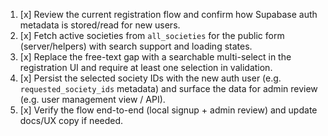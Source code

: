 1. [x] Review the current registration flow and confirm how Supabase auth metadata is stored/read for new users.
2. [x] Fetch active societies from `all_societies` for the public form (server/helpers) with search support and loading states.
3. [x] Replace the free-text gap with a searchable multi-select in the registration UI and require at least one selection in validation.
4. [x] Persist the selected society IDs with the new auth user (e.g. `requested_society_ids` metadata) and surface the data for admin review (e.g. user management view / API).
5. [x] Verify the flow end-to-end (local signup + admin review) and update docs/UX copy if needed.

